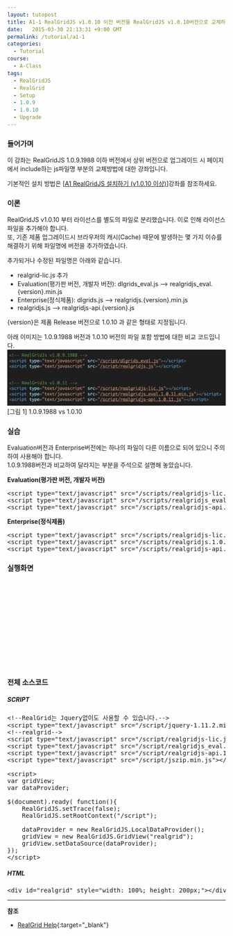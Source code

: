 ```yaml
---
layout: tutopost
title: A1-1 RealGridJS v1.0.10 이전 버전을 RealGridJS v1.0.10버전으로 교체하기
date:   2015-03-30 21:13:31 +9:00 GMT
permalink: /tutorial/a1-1
categories:
  - Tutorial
course:
  - A-Class
tags: 
  - RealGridJS
  - RealGrid
  - Setup
  - 1.0.9
  - 1.0.10
  - Upgrade
---
```


### 들어가며

이 강좌는 RealGridJS 1.0.9.1988 이하 버전에서 상위 버전으로 업그레이드 시 페이지에서 include하는 js파일명 부분의 교체방법에 대한 강좌입니다.    

기본적인 설치 방법은 \[[A1 RealGridJS 설치하기 (v1.0.10 이상)](/tutorial/a1)\]강좌를 참조하세요.

### 이론

RealGridJS v1.0.10 부터 라이선스를 별도의 파일로 분리했습니다. 이로 인해 라이선스파일을 추가해야 합니다.    
또, 기존 제품 업그레이드시 브라우저의 캐시(Cache) 때문에 발생하는 몇 가지 이슈를 해결하기 위해 파일명에 버전을 추가하였습니다.

추가되거나 수정된 파일명은 아래와 같습니다.

* realgrid-lic.js 추가
* Evaluation(평가판 버전, 개발자 버전): dlgrids_eval.js --> realgridjs_eval.{version}.min.js
* Enterprise(정식제품): dlgrids.js --> realgridjs.{version}.min.js 
* realgridjs.js --> realgridjs-api.{version}.js

{version}은 제품 Release 버전으로 1.0.10 과 같은 형태로 지정됩니다.

아래 이미지는 1.0.9.1988 버전과 1.0.10 버전의 파일 포함 방법에 대한 비교 코드입니다.
![](/images/tutorials/a1-1.png)
\[그림 1\] 1.0.9.1988 vs 1.0.10

### 실습

Evaluation버전과 Enterprise버전에는 하나의 파일이 다른 이름으로 되어 있으니 주의하여 사용해야 합니다.    
1.0.9.1988버전과 비교하여 달라지는 부분을 주석으로 설명해 놓았습니다.

**Evaluation(평가판 버전, 개발자 버전)**

<pre class="prettyprint">
&lt;script type="text/javascript" src="/scripts/realgridjs-lic.js"&gt;&lt;/script&gt;
&lt;script type="text/javascript" src="/scripts/realgridjs_eval.1.0.10.min.js"&gt;&lt;/script&gt;
&lt;script type="text/javascript" src="/scripts/realgridjs-api.1.0.10.js"&gt;&lt;/script&gt;</pre>

**Enterprise(정식제품)**

<pre class="prettyprint">
&lt;script type="text/javascript" src="/scripts/realgridjs-lic.js"&gt;&lt;/script&gt;
&lt;script type="text/javascript" src="/scripts/realgridjs.1.0.10.min.js"&gt;&lt;/script&gt;
&lt;script type="text/javascript" src="/scripts/realgridjs-api.1.0.10.js"&gt;&lt;/script&gt;</pre>

### 실행화면

<script type="text/javascript" src="/script/realgridjs-lic.js"></script>
<script type="text/javascript" src="/script/realgridjs_eval.1.0.10.min.js"></script>
<script type="text/javascript" src="/script/realgridjs-api.1.0.10.js"></script>
<script type="text/javascript" src="/script/jszip.min.js"></script>
<script>
var gridView;
var dataProvider;

$(document).ready( function(){
    RealGridJS.setTrace(false);
    RealGridJS.setRootContext("/script");
    
    dataProvider = new RealGridJS.LocalDataProvider();
    gridView = new RealGridJS.GridView("realgrid");
    gridView.setDataSource(dataProvider);    
});   
</script>

<div id="realgrid" style="width: 100%; height: 200px;"></div>
<p></p>

### 전체 소스코드

##### SCRIPT    
<pre class="prettyprint full-source-script">
&lt;!--RealGrid&#xb294; Jquery&#xc5c6;&#xc774;&#xb3c4; &#xc0ac;&#xc6a9;&#xd560; &#xc218; &#xc788;&#xc2b5;&#xb2c8;&#xb2e4;.--&gt;
&lt;script type=&quot;text/javascript&quot; src=&quot;/script/jquery-1.11.2.min.js&quot;&gt;&lt;/script&gt;
&lt;!--realgrid--&gt;
&lt;script type=&quot;text/javascript&quot; src=&quot;/script/realgridjs-lic.js&quot;&gt;&lt;/script&gt;
&lt;script type=&quot;text/javascript&quot; src=&quot;/script/realgridjs_eval.1.0.10.min.js&quot;&gt;&lt;/script&gt;
&lt;script type=&quot;text/javascript&quot; src=&quot;/script/realgridjs-api.1.0.10.js&quot;&gt;&lt;/script&gt;
&lt;script type=&quot;text/javascript&quot; src=&quot;/script/jszip.min.js&quot;&gt;&lt;/script&gt;

&lt;script&gt;
var gridView;
var dataProvider;

$(document).ready( function(){
    RealGridJS.setTrace(false);
    RealGridJS.setRootContext(&quot;/script&quot;);
    
    dataProvider = new RealGridJS.LocalDataProvider();
    gridView = new RealGridJS.GridView(&quot;realgrid&quot;);
    gridView.setDataSource(dataProvider);    
});   
&lt;/script&gt;
</pre>

##### HTML
<pre class="prettyprint full-source-html">
&lt;div id=&quot;realgrid&quot; style=&quot;width: 100%; height: 200px;&quot;&gt;&lt;/div&gt;
</pre>

---
**참조**

* [RealGrid Help](http://help.realgrid.com){:target="_blank"}